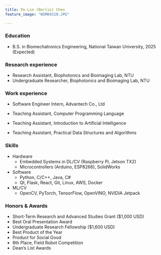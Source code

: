 ```yaml
---
title: Po-Lin (Berlin) Chen
feature_image: "WSM04310.JPG"

---
```



<h3><a> Edu</a>cation</h3>


* B.S. in Biomechatronics Engineering, National Taiwan University, 2025 (Expected)

<h3><a> Res</a>earch experience</h3>


* Research Assistant, Biophotonics and Bioimaging Lab, NTU
* Undergraduate Researcher, Biophotonics and Bioimaging Lab, NTU

<h3><a> Wor</a>k experience</h3>


* Software Engineer Intern, Advantech Co., Ltd 

* Teaching Assistant, Computer Programming Language
* Teaching Assistant, Introduction to Artificial Intelligence
* Teaching Assistant, Practical Data Structures and Algorithms

<h3><a> Skil</a>ls</h3>

* Hardware
    * Embedded Systems in DL/CV (Raspberry Pi, Jetson TX2)
    * Microcontrollers (Arduino, ESP8266), SolidWorks
* Software
    * Python, C/C++, Java, C#
    * Qt, Flask, React, Git, Linux, AWS, Docker
* ML/CV
    * OpenCV, PyTorch, TensorFlow, OpenVINO, NVIDIA Jetpack

<h3><a> Hon</a>ors <a>&</a> Awards</h3>


* Short-Term Research and Advanced Studies Grant ($1,000 USD)
* Best Oral Presentation Award
* Undergraduate Research Fellowship ($1,600 USD)
* Best Product of the Year
* Product for Social Good
* 8th Place, Field Robot Competition
* Dean’s List Awards